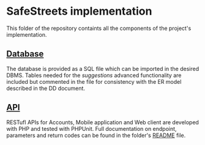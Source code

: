 # SafeStreets implementation

This folder of the repository containts all the components of the project's implementation.

## [Database](Database)

The database is provided as a SQL file which can be imported in the desired DBMS.
Tables needed for the _suggestions_ advanced functionality are included but commented in the file for consistency with the ER model described in the DD document.

## [API](API)

RESTufl APIs for Accounts, Mobile application and Web client are developed with PHP and tested with PHPUnit.
Full documentation on endpoint, parameters and return codes can be found in the folder's [README](API/README.md) file.